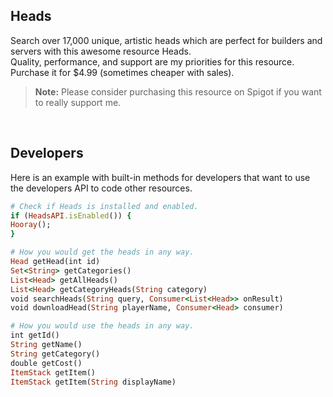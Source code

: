 ## Heads
Search over 17,000 unique, artistic heads which are perfect for builders and servers with this awesome resource Heads.</br>
Quality, performance, and support are my priorities for this resource. Purchase it for $4.99 (sometimes cheaper with sales).
> **Note:**  Please consider purchasing this resource on Spigot if you want to really support me.
</br>

## Developers
Here is an example with built-in methods for developers that want to use the developers API to code other resources.
```ruby
# Check if Heads is installed and enabled.
if (HeadsAPI.isEnabled()) {
Hooray();
}

# How you would get the heads in any way.
Head getHead(int id)
Set<String> getCategories()
List<Head> getAllHeads()
List<Head> getCategoryHeads(String category)
void searchHeads(String query, Consumer<List<Head>> onResult)
void downloadHead(String playerName, Consumer<Head> consumer)

# How you would use the heads in any way.
int getId()
String getName()
String getCategory()
double getCost()
ItemStack getItem()
ItemStack getItem(String displayName)
```